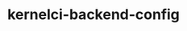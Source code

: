 ---
parent_project: kernelci
permalink: /engineering/projects/kernelci/kernelci-backend-config/
project_link_name: kernelci-backend-config
project_url: https://github.com/kernelci/kernelci-backend-config
statsAvailable: 'true'
title: kernelci-backend-config
---